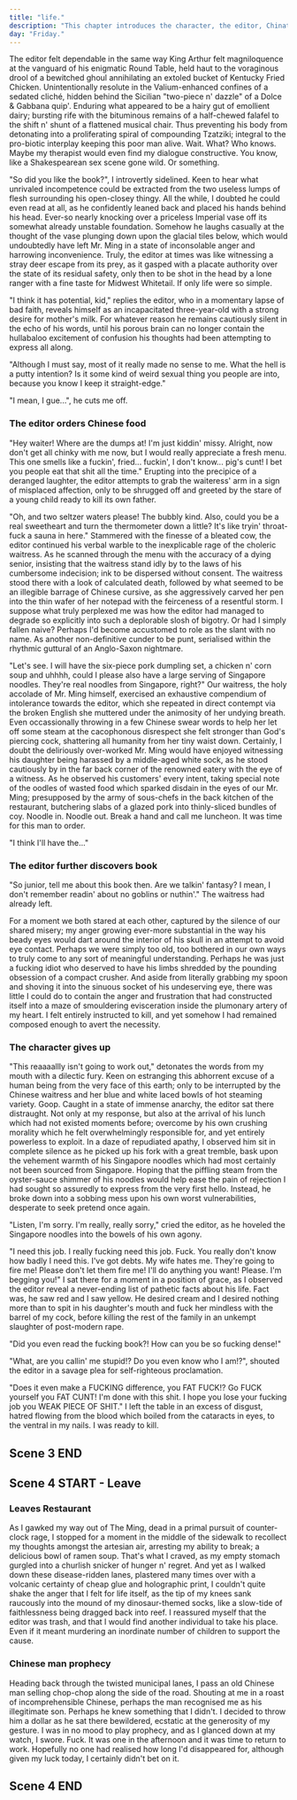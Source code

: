 ```yaml
---
title: "life."
description: "This chapter introduces the character, the editor, Chinatown, a Chinese Restaurant, as well as their conclusion."
day: "Friday."
---
```


<!--

## Scene 1 START - editor.

### Opening Monologue

Welcome to life. A rancid fascination of all things particular. An overwhelming sense of asymptotic reference. America's rag-doll daddy of putty intentions, spluttered vicious into the cultural misappropriation you witness before your very eyes. This is where all stories begin, end and...

### Editor Introduction

"Truly fantastic", announces the editor from across the room, as he swivels in his chair towards my general direction. Hesitant in a gleam of cheap cologne and uncompromising flattery; mouth struck brazen in a dyslexic haze of powdered aspartame n' lopsided cheese squares. Inconspicuously store-bought, we presume, for our excited listeners at home. For he was the mindless operator who would introduce himself as my only lifeline into the world of publishing. And I was the pathetic liar who intended to milk his acquaintance for all it was worth.

### Editor Bluffs

"I really, really liked what you did there. I thought it was simply fantastic! The imagery. The sex appeal. I could definitely fuck that, if you know what I mean."

Dawdled frantic onto a notepad fit suitably for a 90s' Nickelodeon pre-teen, it was clear he had no idea what he was talking about. Hell, I wasn't even quite sure if he knew who I was. Taint spank amongst the star-mangled biscuits adjourned thin across the maltodextrin fabric of his crumb-infused sweater. You know, perhaps this would spur the beginning of some laborious online prank. Where I, the unwitting idiot, would become exposed as some part-time celebrity on a popular Japanese game show. A sure highlight in my floundering career as a writer, as I awaited the editor's cue to run uncunningly towards a hidden camera and shout "We got ya!" like a trained hyena on borrowed wheels. I mean, sure. I'd probably fuck it too. Me and my words dressed in mortal calamity. Blind in an unfortunate sexual encounter involving my last moments in an exploding orgasm, n' a terribly shy lackey with a syllable for a grin.

### Describe Editor

Well, I suppose it was the level of respect I garnered as an unknown assailant. Possibly attached to his meaningless gestures delivered haphazardly like the illegitimate leader of an unknown guerrilla war. Che Guevara au lite. The raved lunatic of a ritual patriarchal circle-jerk. Head o' the New an' Improved Mickey Mouse Club. Accent dripped-thick in the ancient tar of a dead Italian, laid-limp over the waxen resolve of his bolognese sleeves. A goose? A duck? Fathom into the repeating glares of purgatory; a cursory sanctuary for two-time real estate agents n' doofus car salesmen. Wholesomely gathered round' thee poor in thy blessed ceremony of devout enumeration. Ultimately, the editor was a man propped n' reassured by the might n' glory of a three-hour Tony Robbins' lecture, attentively witnessed in full three-minute summary. Basked in a level of self-gratification not last seen since the Holy Roman Empire. The cantankerous flicker of an ambivalent creep.

### Describe Character

Then across the border, sitting awkwardly by the wayside upon a facade of U.N. sponsored barbed-wire. Enclosed within the prevailing attitudes showering its vindictive tempest n' echoing dialogues of sparklin' doubt n' lacklustre fashion, sat our alpenglow protagonist. Me. An unruly clash against the unsettling intentions revealing themselves in the faint colonies of pop-sweat rippling scarce throughout the bovine arcade of my opaline skin. Revolting. Glorious. I couldn't have been more uncomfortable, nor under-represented in this fraudulent battering of intellectual deceit. But I assured myself that everything would be fine as long as I continued to embrace the sodomy in full. Thankfully, Aristotle was blasphemous.

"You know, have you ever considered writing this, uh, material into a book? I think it would make for fascinating reading."

"Well, yeah. That's why I'm here. To get my book published," leered an audaciously sad man. Preoccupied doust in the seat of this chair. Helplessly situated in an uncaught mire of time; conveniently puzzled at the present-day theatrics of this man's somewhat infectious outreach. It was as if we were two incompatible fuck-buddies. Out at brunch. Internally shadowed by the billet schedule of our lesbian wives.

### Character Discontent

A bougainvillaean cough. Chatter. Then soon, an entire lifetime of small talk and faux pleasantry would transpire in my head, capturing me in arrival at Dante's fuck-pen of ill-conceived trickery. Curtaillious damnation. The plague of a thousand deaths. Brazil. And in the wisp that followed from the agonising sylph of the editor's dreaded words, bore thy demons of rheumy and their defiled angels of necrophilic intent. Pinning me down upon the pewter of the hardwood floors below. Nailing my jaw into the rhymes of the deep oblivion churning me south. south. south. It was obvious at this point that I'd completely tuned out of whatever muffled point he was attempting to express. Although I imagine it involved fucking some other aspect of my work, akin to our misaligned rivalry which had now officially expired without a licence to care. Ultimately, he wanted to see himself in everything. And I simply wanted to be acknowledged, loved and adored like a house cat on trial; festooned for dragging a dead subsidiary creature into the living room during a heated quarter-finals of Friday Night Football.

### Character Describes Editor

Quench. I decide to reach for the mug o' water conveniently placed next to the picture of a scantily-dressed child. Tight cheerleader's seduce. Pink moose knuckle. Presumably reared to have the words "Daddy's girl" tattooed onto her forehead, before being fucked in front of a live camera-crew n' an eager internet audience in the millions. And as the lukewarm liquid of the polystyrene cup trickled down my throat and into the squalid depths of my hunch. Even my basic bodily fluids could sense the paltry catalogue of this poor man's attempt at azure; a man who within the space of a few hours, had devolved into the middle-aged caricature of a homeless veteran. Avidly deep-throating his prized roadkill for the thrill of the violence. A core reflection of the corneous refulgence of his deadbeat practice; the falter of a capricious mind. That filament of gore which doth shone bright upon the piercing tenement of his frail enthusiasm, undoubtedly fooling us all. I snap out of the hysteria. Purging. Pleading. Forcing myself to exhale deep into my lungs, in an attempt to bring my smile into a full, unmatched forte. Fuchsia. Scuddle.

### Editor hungry

"It's fast approaching twelve and I'd absolutely kill for a bite. You like Chinese? You're Chinese, right? I mean, you just have that slight gook look to you. No offense, cutter." Sure, kiddo. I couldn't possibly have been offended by the blatant racism of your tattered remark. In fact, nothing could have possibly offended me more than the pantomime presence of your sad existence, you unadultered sack of human shit. I've scraped less abrasive gunk from the self-mutilated pussy of a dead-hooker's final stand at a crackhouse clinic shootout, than I've spent today. Hearing you mutter the two-ounce garbage tract of poorly-spoken English you claim is wholly integral to the left side of your brain.

Ah, who even cares anymore. I'm sure his wanton style was just the kind of tautological caprice required to turn heads n' slick books into the wounded hands of yesteryear's consumer. The kind of frolic, that apparently, readers desperately wanted to fuck.

## Scene 1 END

####

## Scene 2 START - chinatown.

### Leaving the office

Although I could identify the cautery outline of the street entrance below, actually getting there proved futile. Beyond the rows of cubicles which extended like a slinky into the poetic halls of post-consumerist antipathy, to what seemed like a fossilised pocket of methane dating back to the Cenozoic period. Left only enough oxygen within the building to support the efficient gills of literary agents and editors alike. Flustered and deprived. I trawl towards the door. Concede to an inconspicuous hoard of Mosaic pamphlets, surrounding me in a merciless wildfire of nomadic appeal. Begging me to stay and offer my soul to The Lord of Decor whom sat idly by in a chromatic tone of poncy green. Attempting to cower its victims into a coddled destitution of shag carpeting n' Macramé executions; deliberating its maelstrom abolition with a distinct Eldritch fury. From the cruft rhododendron wallpaper to the prissy carpet stains, which had later revealed themselves as Tommy and Russ. Absolutely nothing felt untarnished, nor logically brave in this furlong scruffle of death n' destruction.

Even the mould from within the dark archival corners of the floor had gained somewhat of a celebrity status. Akin to the neglected pails of ancient writers' manuscripts upon the floor which we colluded. As they hissed and spurred like a Catholic choir of addled school children, singing thy Church's most forbidden hymn. Yearning to be read in their never-ending tomes of impermissible vagrancy. Although according to the infinite wisdom of the editor, their cries were little more than a haughty Machiavellian ruse for the adults to amuse. As he fixed his eyes upon the large indecent apertures of the building's entrance. Keen to stuff his gobble with the solemn delight of wheat and clarified pith. And as my hand touched the door, confirming the unquivering hinge of uncertainty which had bolstered my perception of mainstream publishing. It had come time to reacquaint myself with the smack, bang and shovel of these mean city streets. If only to feel that little bit closer to home.

### Chinatown Description

Chinatown is the same everywhere you go. Unadorned paper laterns slathered in the inner-city embrace of thy particulate smog. Carelessly branded in an uncanny menstruation of red, quadrilateral and cast-iron yellow. Mass-produced in a profligate line of chauvinistic heist; fucked n' dribbled along an autistic array of blinding nationalism. The resulting pteridomania is then shoved senseless into tiny little ornate red-envelopes, raffishly stamped with orthogonal symbols of luck and whore. Conveniently placed within an arm's distance of a burnt-out firecracker n' an unsteady hit of Qingdao Fentanyl. It was an ancient mechanism designed to forget n' impress. To admonish. Because as any good Chinaman worth his weight in Tang Dynasty gold knows, family and tradition always comes first. And when your dying relative collapses at your knees vomiting coagulated semen in a patriotic display of sex and fervour; that's when you know you've truly made it as a father and son of the People's Republic of China.

We approach the monsoon; a spectacular draw to the eyes. Colourful neon lights and piccadilly displays shroud the backdraw of Chinatown's twisted municipal lanes, harbouring the forgotten faces and contorted postures defying anatomy upon the rag cruft of their hairless bodies. Hauling what appeared to be solidified scows of duck-fat along the rigid brick pathways their forefathers had travelled once before. It was a sign of both destination and reverence; leading us wistless through the contempt which without contention, had now become fundamental to our very beings. Continuing to tread through the dawn of the mist, we found ourselves annexed into the smells and riches of the exalted balconies above. Witness to an old lady with yarrow sobbing toes, as she conveniently stirred her writhing fingers through the thick blubbering broth of Grandma's chicken stock. Vaudeville lust. It was an effervescent concoction of euphorbic fear, to be palatably served amongst an impure confederation of tripe and blood jelly. Lambaste to the billowing impurity of pre-industrial steam which rose from the ashes in a labyrinthine cloud of perilous heat. Engulfing what appeared to be a bamboo chorus of squeamish roe; twisting and wrying their molecular structure into an undulating shriek of mass extinction. Presence to the deliberation of a fermented opium oppugnancy, which laid decorated upon a bed of kibbled rat hair; now grasping at the tiny alveoli of my beaten lungs with the sadistic unchaste of a fascistic hellion. Resulting in what could only be described as an anomic abomination of wretched torment. It was a fatal delicacy most Chinese commoners could not afford, lest they succumb to a sudden death of clenching decease at the helm of their last table. We rushed forward with haste. Embodied in anguish.

### Chinatown Description continues

An intersection. White feet. Then in a drove of excrement, hundreds of naked children flocked to the streets in a Vermintide folly of vertiginous prudery. Carelessly prancing to the pedophobic tune of a Communist funeral melody; privates tucked deep inside their precious little foreskin gashes. Ripe for the zealous meat cleavers of Chinatown to apprehend. Thankfully, the Chinese butcher was a simple rice-loving man. Complete with a delicate wife-beating texture. He often wore nothing but a tarnished kitchen apron, along with a cholera-infused silver-chain necklace; traditionally awarded during the first round of a fierce Mahjong beatdown. Cigarette in mouth. Cleaver in hand. Ready to beat the grease off his godforsaken cock for the triumph and pride of the nation. Then further down the road, emanating through a prudent haze of SARS and insect repellent. Lay what appeared to be a badly cut-up swine. Fit with a heinous cough n' a regurgitated mouth full of disembowelled maggots. Attracting both women and children alike. And beside the ignifluous beast lay the scuttle remains of a young man knocked swift from his bike. Shot by a speeding lagoon, as it rode off into the distance without a trace or concern for the sieve of this bloodied man; his brain now a battered mess of week-old congee, haplessly conspiring within the derelict confines of its own filth. Fortunately, the young man manages to outlast the swine by a few seconds. But only barely. Thus determining his place in heaven as a weavish commoner amongst the fray, as indeterminable traces of his splayed cortex streamed down into the sewers of the hotpot kitchen below, ready to serve today's special to the crowded few of a fantastic many.

Then suddenly, the deafening tintinnabulation of the bells above began to chime their violent roar. Signifying the co-ordinated efforts of a malnourished revolt; fighting hither against the forced gastronomic castration of a defenceless proletariat. As men and women alike, beat each other senseless over the cured offcuts of a tenderised Peking duck's asshole; considered by many to bring luck and good fortune. The frenzy! The madness! What would I do!? It seemed that escape was my only option, as I tore through the crowds in a laissez effete of primitive embassy. Pushing aside the antediluvian exterior of a crippled aunt in vile floral browns, caught violently rubbing her clitoris with a pair of  sclerotic chopsticks born of etiolated cum. Before readying her gaze upon the supple cavern of her nephew's left ear; a delectable Neanderthic acumen of sinew n' flesh. To be chewed in meditative silence whilst the child sat patiently by in an teutonic state of pusillanimous starvation; mind focused on completing his fourth-grade assignment in the awe and agony of his own obsolescence. It appeared that no one was safe, nor spared, in this fibrous materialisation of cannibalistic entropy. The ravage of Chinatown had commenced, and I was in no place to bear witness to its own self-serving immolation. Fortunately, we were only moments away from our destination, as the chaos quietened and our our view widened into a most precarious shade of white; vanish into the cold darkness of the deplorable auditorium housing both wok and dispute. Privy to the orbital apprenhesion our newfound sense of place had delayed. It was now reaching 12:30am, and the unsolicited duo had arrived at their destination. And I was fucking starving.

### Restaurant Arrival

"I too had also wanted to become a writer at some point in my life," the editor blurted, as if making some kind of ultimate sacrifice against his own will.

"But I figured the money was better on the other side of the fence. I mean, who even reads books anyway?" Although quite certain in what I heard, I wasn't quite sure how to respond. Not that it really mattered anyway. We were both here to eat, and that meant more than this book deal that clearly wasn't going to happen.

Venally passing through the burdensome hallway, bearing somewhat of a striking resemblance to a morgue, brought us to the main dining area of the restaurant. Naturally preceded by an ingenius system of plastic-beads, hung high from the final doorway of the hall, designed to keep white-face like editor out. Unfortunately, white-face had not been kept out via the ingenious contraption, and thus a centuries' old tradition was broken. Not only by what one would perhaps menially describe as an Italian white-face, but the worst kind of Italian white-face. A third-generation Italian white-face, and thus we were all none-the-wiser.

### The Ming Description

The muted Tudor frizzle of the dilapidated walls enclosing the Chinese palace (somewhat suitably named, The Ming) invited a familial sense of brooding, as I stepped out through the battered corridors of the benighted hallway and into the bright fluorescent gaze of what appeared to be a mental ward for the orient. Laminate rows of flummoxed chairs and crinkle-wrapped tables laid waste to the advancing taligrade of uncontaminated light, radiating colly from the diaphanous openings of the stuccoed ceiling above. Confound to what little sense of space had remained within the clorox interior of this murky room. It felt a little like being trapped inside the adroit petal of a linoleum flower; stuffed n' padded inside the thick incombustible muck of an inflammable coolant. Stranded from the rest of the world within the detritus confines of our own imagination. Murking foul without intention.

And aside from the loose appearance of faculty, alongside the kafkaesque reflection of our preposterous Keynesian duo; not a single other customer would be witnessed that day. Juxtapose against the infalliable height of the waitress' presence, now breathing heavily upon our shadows from across the room. And keen to demonstrate his own infallible sense of belonging, was the editor. Whom decides to signal the waitress by holding up his 1st and 3rd longest fingers; also known as the international sign of peace. The waitress then decides to greet us both with a gambrel face, before guiding us towards a booth in the far back corner of the clerestory asylum. And what a cunt she was.

## Scene 2 END

####

## Scene 3 START - restaurant.

The booth itself comfortably sat three. A necessary addition to accommodate for the timely inclusion of the editor's ego; a six-foot long mirage resembling the entire 1978 Republican backbench, now dormered in ruthless concession between an unforgiving racist and his gook-inspired raciee. My body is then unpleasantly shoved into the rear corner of the booth to make way for the unsightly polish of his gargantuan ass, as it shuddered onto the cushioned fabric of the revered corner seat below. Because apparently, the idea of anything less would have been considered a National Proclamation of Civil Disobedience. "Remember kids! Don't forget to rape, steal n' murder at any cost, and be sure to gather the receipt come tax time to assure your place on Mr. Ming's throne!" Perhaps it was just plain ol' American policy to be an asshole. Definitely. I was almost certain of it.

### The character mentions the book

"Listen, bud. I know you think I'm not the brightest tool in the tool shed, but if you just knew some of the industry connections I had. I think you'd really look up to me."
-->
The editor felt dependable in the same way King Arthur felt magniloquence at the vanguard of his enigmatic Round Table, held haut to the voraginous drool of a bewitched ghoul annihilating an extoled bucket of Kentucky Fried Chicken. Unintentionally resolute in the Valium-enhanced confines of a sedated cliché, hidden behind the Sicilian "two-piece n' dazzle" of a Dolce & Gabbana quip'. Enduring what appeared to be a hairy gut of emollient dairy; bursting rife with the bituminous remains of a half-chewed falafel to the shift n' shunt of a flattened musical chair. Thus preventing his body from detonating into a proliferating spiral of compounding Tzatziki; integral to the pro-biotic interplay keeping this poor man alive. Wait. What? Who knows. Maybe my therapist would even find my dialogue constructive. You know, like a Shakespearean sex scene gone wild. Or something.

"So did you like the book?", I introvertly sidelined. Keen to hear what unrivaled incompetence could be extracted from the two useless lumps of flesh surrounding his open-closey thingy. All the while, I doubted he could even read at all, as he confidently leaned back and placed his hands behind his head. Ever-so nearly knocking over a priceless Imperial vase off its somewhat already unstable foundation. Somehow he laughs casually at the thought of the vase plunging down upon the glacial tiles below, which would undoubtedly have left Mr. Ming in a state of inconsolable anger and harrowing inconvenience. Truly, the editor at times was like witnessing a stray deer escape from its prey, as it gasped with a placate authority over the state of its residual safety, only then to be shot in the head by a lone ranger with a fine taste for Midwest Whitetail. If only life were so simple.

"I think it has potential, kid," replies the editor, who in a momentary lapse of bad faith, reveals himself as an incapacitated three-year-old with a strong desire for mother's milk. For whatever reason he remains cautiously silent in the echo of his words, until his porous brain can no longer contain the hullabaloo excitement of confusion his thoughts had been attempting to express all along.

"Although I must say, most of it really made no sense to me. What the hell is a putty intention? Is it some kind of weird sexual thing you people are into, because you know I keep it straight-edge."

"I mean, I gue...", he cuts me off.

### The editor orders Chinese food

"Hey waiter! Where are the dumps at! I'm just kiddin' missy. Alright, now don't get all chinky with me now, but I would really appreciate a fresh menu. This one smells like a fuckin', fried... fuckin', I don't know... pig's cunt! I bet you people eat that shit all the time." Erupting into the precipice of a deranged laughter, the editor attempts to grab the waiteress' arm in a sign of misplaced affection, only to be shrugged off and greeted by the stare of a young child ready to kill its own father.

"Oh, and two seltzer waters please! The bubbly kind. Also, could you be a real sweetheart and turn the thermometer down a little? It's like tryin' throat-fuck a sauna in here." Stammered with the finesse of a bleated cow, the editor continued his verbal warble to the inexplicable rage of the choleric waitress. As he scanned through the menu with the accuracy of a dying senior, insisting that the waitress stand idly by to the laws of his cumbersome indecision; ink to be dispersed without consent. The waitress stood there with a look of calculated death, followed by what seemed to be an illegible barrage of Chinese cursive, as she aggressively carved her pen into the thin wafer of her notepad with the feirceness of a resentful storm. I suppose what truly perplexed me was how the editor had managed to degrade so explicitly into such a deplorable slosh of bigotry. Or had I simply fallen naive? Perhaps I'd become accustomed to role as the slant with no name. As another non-definitive cunder to be punt, serialised within the rhythmic guttural of an Anglo-Saxon nightmare.

"Let's see. I will have the six-piece pork dumpling set, a chicken n' corn soup and uhhhh, could I please also have a large serving of Singapore noodles. They're real noodles from Singapore, right?" Our waitress, the holy accolade of Mr. Ming himself, exercised an exhaustive compendium of intolerance towards the editor, which she repeated in direct contempt via the broken English she muttered under the animosity of her undying breath. Even occassionally throwing in a few Chinese swear words to help her let off some steam at the cacophonous disrespect she felt stronger than God's piercing cock, shattering all humanity from her tiny waist down. Certainly, I doubt the deliriously over-worked Mr. Ming would have enjoyed witnessing his daughter being harassed by a middle-aged white sock, as he stood cautiously by in the far back corner of the renowned eatery with the eye of a witness. As he observed his customers' every intent, taking special note of the oodles of wasted food which sparked disdain in the eyes of our Mr. Ming; presupposed by the army of sous-chefs in the back kitchen of the restaurant, butchering slabs of a glazed pork into thinly-sliced bundles of coy. Noodle in. Noodle out. Break a hand and call me luncheon. It was time for this man to order.

"I think I'll have the..."

### The editor further discovers book

"So junior, tell me about this book then. Are we talkin' fantasy? I mean, I don't remember readin' about no goblins or nuthin'." The waitress had already left.

For a moment we both stared at each other, captured by the silence of our shared misery; my anger growing ever-more substantial in the way his beady eyes would dart around the interior of his skull in an attempt to avoid eye contact. Perhaps we were simply too old, too bothered in our own ways to truly come to any sort of meaningful understanding. Perhaps he was just a fucking idiot who deserved to have his limbs shredded by the pounding obsession of a compact crusher. And aside from literally grabbing my spoon and shoving it into the sinuous socket of his undeserving eye, there was little I could do to contain the anger and frustration that had constructed itself into a maze of smouldering evisceration inside the plumonary artery of my heart. I felt entirely instructed to kill, and yet somehow I had remained composed enough to avert the necessity.

### The character gives up

"This reaaaallly isn't going to work out," detonates the words from my mouth with a dilectic fury. Keen on estranging this abhorrent excuse of a human being from the very face of this earth; only to be interrupted by the Chinese waitress and her blue and white laced bowls of hot steaming variety. Goop. Caught in a state of immense anarchy, the editor sat there distraught. Not only at my response, but also at the arrival of his lunch which had not existed moments before; overcome by his own crushing morality which he felt overwhelmingly responsible for, and yet entirely powerless to exploit. In a daze of repudiated apathy, I observed him sit in complete silence as he picked up his fork with a great tremble, bask upon the vehement warmth of his Singapore noodles which had most certainly not been sourced from Singapore. Hoping that the piffling steam from the oyster-sauce shimmer of his noodles would help ease the pain of rejection I had sought so assuredly to express from the very first hello. Instead, he broke down into a sobbing mess upon his own worst vulnerabilities, desperate to seek pretend once again.

"Listen, I'm sorry. I'm really, really sorry," cried the editor, as he hoveled the Singapore noodles into the bowels of his own agony.

"I need this job. I really fucking need this job. Fuck. You really don't know how badly I need this. I've got debts. My wife hates me. They're going to fire me! Please don't let them fire me! I'll do anything you want! Please. I'm begging you!" I sat there for a moment in a position of grace, as I observed the editor reveal a never-ending list of pathetic facts about his life. Fact was, he saw red and I saw yellow. He desired cream and I desired nothing more than to spit in his daughter's mouth and fuck her mindless with the barrel of my cock, before killing the rest of the family in an unkempt slaughter of post-modern rape.

"Did you even read the fucking book?! How can you be so fucking dense!"

"What, are you callin' me stupid!? Do you even know who I am!?", shouted the editor in a savage plea for self-righteous proclamation.

"Does it even make a FUCKING difference, you FAT FUCK!? Go FUCK yourself you FAT CUNT! I'm done with this shit. I hope you lose your fucking job you WEAK PIECE OF SHIT." I left the table in an excess of disgust, hatred flowing from the blood which boiled from the cataracts in eyes, to the ventral in my nails. I was ready to kill.

## Scene 3 END

## Scene 4 START - Leave

### Leaves Restaurant

As I gawked my way out of The Ming, dead in a primal pursuit of counter-clock rage, I stopped for a moment in the middle of the sidewalk to recollect my thoughts amongst the artesian air, arresting my ability to break; a delicious bowl of ramen soup. That's what I craved, as my empty stomach gurgled into a churlish snicker of hunger n' regret. And yet as I walked down these disease-ridden lanes, plastered many times over with a volcanic certainty of cheap glue and holographic print, I couldn't quite shake the anger that I felt for life itself, as the tip of my knees sank raucously into the mound of my dinosaur-themed socks, like a slow-tide of faithlessness being dragged back into reef. I reassured myself that the editor was trash, and that I would find another individual to take his place. Even if it meant murdering an inordinate number of children to support the cause.

### Chinese man prophecy

Heading back through the twisted municipal lanes, I pass an old Chinese man selling chop-chop along the side of the road. Shouting at me in a roast of incomprehensible Chinese, perhaps the man recognised me as his illegitimate son. Perhaps he knew something that I didn't. I decided to throw him a dollar as he sat there bewildered, ecstatic at the generosity of my gesture. I was in no mood to play prophecy, and as I glanced down at my watch, I swore. Fuck. It was one in the afternoon and it was time to return to work. Hopefully no one had realised how long I'd disappeared for, although given my luck today, I certainly didn't bet on it.

## Scene 4 END
